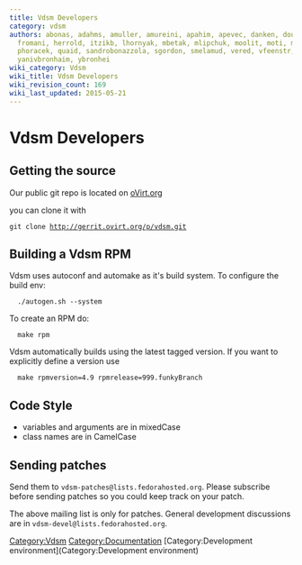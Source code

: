 ```yaml
---
title: Vdsm Developers
category: vdsm
authors: abonas, adahms, amuller, amureini, apahim, apevec, danken, dougsland, ekohl,
  fromani, herrold, itzikb, lhornyak, mbetak, mlipchuk, moolit, moti, mpavlik, nsoffer,
  phoracek, quaid, sandrobonazzola, sgordon, smelamud, vered, vfeenstr, vitordelima,
  yanivbronhaim, ybronhei
wiki_category: Vdsm
wiki_title: Vdsm Developers
wiki_revision_count: 169
wiki_last_updated: 2015-05-21
---
```


# Vdsm Developers

## Getting the source

Our public git repo is located on [oVirt.org](http://gerrit.ovirt.org/gitweb?p=vdsm.git)

you can clone it with

`git clone `[`http://gerrit.ovirt.org/p/vdsm.git`](http://gerrit.ovirt.org/p/vdsm.git)

## Building a Vdsm RPM

Vdsm uses autoconf and automake as it's build system. To configure the build env:

      ./autogen.sh --system

To create an RPM do:

      make rpm

Vdsm automatically builds using the latest tagged version. If you want to explicitly define a version use

      make rpmversion=4.9 rpmrelease=999.funkyBranch

## Code Style

*   variables and arguments are in mixedCase
*   class names are in CamelCase

## Sending patches

Send them to `vdsm-patches@lists.fedorahosted.org`. Please subscribe before sending patches so you could keep track on your patch.

The above mailing list is only for patches. General development discussions are in `vdsm-devel@lists.fedorahosted.org`.

<Category:Vdsm> <Category:Documentation> [Category:Development environment](Category:Development environment)
